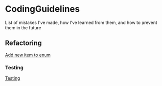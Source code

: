 # CodingGuidelines
List of mistakes I've made, how I've learned from them, and how to prevent them in the future

## Refactoring
[Add new item to enum](Enums/Add%20item.md)
### Testing 
[Testing](Testing/README.md)